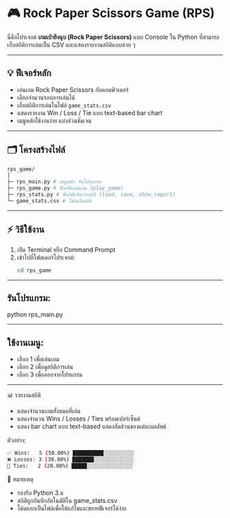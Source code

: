 # 🎮 Rock Paper Scissors Game (RPS)

นี่คือโปรเจกต์ **เกมเป่ายิงฉุบ (Rock Paper Scissors)** แบบ Console ใน Python ที่สามารถเก็บสถิติการเล่นเป็น CSV และแสดงรายงานสถิติแบบสวย ๆ

---

## 💡 ฟีเจอร์หลัก
- เล่นเกม Rock Paper Scissors กับคอมพิวเตอร์
- เลือกจำนวนรอบการเล่นได้
- เก็บสถิติการเล่นในไฟล์ `game_stats.csv`
- แสดงรายงาน Win / Loss / Tie แบบ text-based bar chart
- เมนูหลักใช้งานง่าย แบ่งส่วนชัดเจน

---

## 🗂️ โครงสร้างไฟล์

``` bash
rps_game/
│
├─ rps_main.py # เมนูหลัก รันโปรแกรม
├─ rps_game.py # ฟังก์ชันเล่นเกม (play_game)
├─ rps_stats.py # ฟังก์ชันจัดการสถิติ (load, save, show_report)
└─ game_stats.csv # ไฟล์เก็บสถิติ

```
---

## ⚡ วิธีใช้งาน

1. เปิด Terminal หรือ Command Prompt
2. เข้าไปที่โฟลเดอร์โปรเจกต์:
   ```bash
   cd rps_game

---

## รันโปรแกรม:
python rps_main.py

---

## ใช้งานเมนู:

- เลือก 1 เพื่อเล่นเกม
- เลือก 2 เพื่อดูสถิติการเล่น
- เลือก 3 เพื่อออกจากโปรแกรม

---

📊 รายงานสถิติ

- แสดงจำนวนเกมทั้งหมดที่เล่น
- แสดงจำนวน Wins / Losses / Ties พร้อมเปอร์เซ็นต์
- แสดง bar chart แบบ text-based แสดงสัดส่วนของแต่ละผลลัพธ์

ตัวอย่าง:

``` bash
✅ Wins:   5 (50.00%) ██████████░░░░░░░░░░
❌ Losses: 3 (30.00%) ███████░░░░░░░░░░░░░
🤝 Ties:   2 (20.00%) █████░░░░░░░░░░░░░░░
```

📝 หมายเหตุ

- รองรับ Python 3.x
- สถิติถูกบันทึกอัตโนมัติใน game_stats.csv
- โค้ดแยกเป็นไฟล์เพื่อให้แก้ไขและขยายฟีเจอร์ได้ง่าย
